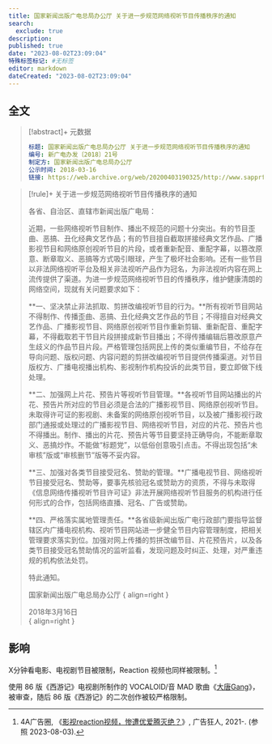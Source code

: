 ```yaml
---
title: 国家新闻出版广电总局办公厅 关于进一步规范网络视听节目传播秩序的通知
search:
  exclude: true
description:
published: true
date: "2023-08-02T23:09:04"
特殊标签标记: #无标签
editor: markdown
dateCreated: "2023-08-02T23:09:04"
---
```


## 全文

> [!abstract]+ 元数据
>
> ```yaml
> 标题: 国家新闻出版广电总局办公厅 关于进一步规范网络视听节目传播秩序的通知
> 编号: 新广电办发〔2018〕21号
> 制定方: 国家新闻出版广电总局办公厅
> 公示时间: 2018-03-16
> 链接: https://web.archive.org/web/20200403190325/http://www.sapprft.gov.cn/sapprft/govpublic/6684/1798.shtml
> ```

> [!rule]+ 关于进一步规范网络视听节目传播秩序的通知
>
> 各省、自治区、直辖市新闻出版广电局：
>
> 近期，一些网络视听节目制作、播出不规范的问题十分突出。有的节目歪曲、恶搞、丑化经典文艺作品；有的节目擅自截取拼接经典文艺作品、广播影视节目和网络原创视听节目的片段，或者重新配音、重配字幕，以篡改原意、断章取义、恶搞等方式吸引眼球，产生了极坏社会影响。还有一些节目以非法网络视听平台及相关非法视听产品作为冠名，为非法视听内容在网上流传提供了渠道。为进一步规范网络视听节目的传播秩序，维护健康清朗的网络空间，现就有关问题要求如下：
>
> **一、坚决禁止非法抓取、剪拼改编视听节目的行为。**所有视听节目网站不得制作、传播歪曲、恶搞、丑化经典文艺作品的节目；不得擅自对经典文艺作品、广播影视节目、网络原创视听节目作重新剪辑、重新配音、重配字幕，不得截取若干节目片段拼接成新节目播出；不得传播编辑后篡改原意产生歧义的作品节目片段。严格管理包括网民上传的类似重编节目，不给存在导向问题、版权问题、内容问题的剪拼改编视听节目提供传播渠道。对节目版权方、广播电视播出机构、影视制作机构投诉的此类节目，要立即做下线处理。
>
> **二、加强网上片花、预告片等视听节目管理。**各视听节目网站播出的片花、预告片所对应的节目必须是合法的广播影视节目、网络原创视听节目。未取得许可证的影视剧、未备案的网络原创视听节目，以及被广播影视行政部门通报或处理过的广播影视节目、网络视听节目，对应的片花、预告片也不得播出。制作、播出的片花、预告片等节目要坚持正确导向，不能断章取义、恶搞炒作。不能做“标题党”，以低俗创意吸引点击。不得出现包括“未审核”版或“审核删节”版等不妥内容。
>
> **三、加强对各类节目接受冠名、赞助的管理。**广播电视节目、网络视听节目接受冠名、赞助等，要事先核验冠名或赞助方的资质，不得与未取得《信息网络传播视听节目许可证》非法开展网络视听节目服务的机构进行任何形式的合作，包括网络直播、冠名、广告或赞助。
>
> **四、严格落实属地管理责任。**各省级新闻出版广电行政部门要指导监督辖区内广播电视机构、视听节目网站进一步健全节目内容管理制度，把相关管理要求落实到位。加强对网上传播的剪拼改编节目、片花预告片，以及各类节目接受冠名赞助情况的监听监看，发现问题及时纠正、处理，对严重违规的机构依法处罚。
>
> 特此通知。
>
> 国家新闻出版广电总局办公厅
> { align=right }
>
> 2018年3月16日    
> { align=right }

## 影响

X分钟看电影、电视剧节目被限制，Reaction 视频也同样被限制。[^bkKOy]

[^bkKOy]: 4A广告圈, 《[影视reaction视频，惨遭优爱腾灭绝？](https://archive.is/bkKOy "https://www.mad-men.com/articldetails/13698")》, 广告狂人, 2021-. (参照 2023-08-03).

使用 86 版《西游记》电视剧所制作的 VOCALOID/音 MAD 歌曲《[大唐Gang](/sound/大唐Gang.md)》，被审查，随后 86 版《西游记》的二次创作被较严格限制。
